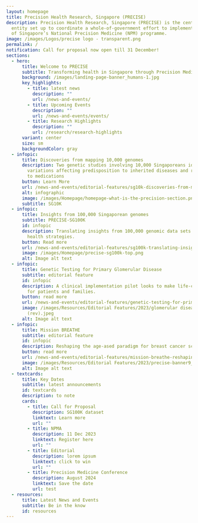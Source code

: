```yaml
---
layout: homepage
title: Precision Health Research, Singapore (PRECISE)
description: Precision Health Research, Singapore (PRECISE) is the central
  entity set up to coordinate a whole-of-government effort to implement Phase 2
  of Singapore’s National Precision Medicine (NPM) programme.
image: /images/Logos/precise logo - transparent.png
permalink: /
notification: Call for proposal now open till 31 December!
sections:
  - hero:
      title: Welcome to PRECISE
      subtitle: Transforming health in Singapore through Precision Medicine
      background: /images/landing-page-banner_humans-1.jpg
      key_highlights:
        - title: latest news
          description: ""
          url: /news-and-events/
        - title: Upcoming Events
          description: ""
          url: /news-and-events/events/
        - title: Research Highlights
          description: ""
          url: /research/research-highlights
      variant: center
      size: sm
      backgroundColor: gray
  - infopic:
      title: Discoveries from mapping 10,000 genomes
      description: Two genetic studies involving 10,000 Singaporeans identify
        variations affecting predisposition to inherited diseases and response
        to medications
      button: Learn More
      url: /news-and-events/editorial-features/sg10k-discoveries-from-mapping-10000-genomes/
      alt: infographic
      image: /images/Homepage/homepage-what-is-the-precision-section.png
      subtitle: SG10K
  - infopic:
      title: Insights from 100,000 Singaporean genomes
      subtitle: PRECISE-SG100K
      id: infopic
      description: Translating insights from 100,000 genomic data sets into improved
        health strategies.
      button: Read more
      url: /news-and-events/editorial-features/sg100k-translating-insights-from-100000-genomic-data-sets/
      image: /images/Homepage/precise-sg100k-top.png
      alt: Image alt text
  - infopic:
      title: Genetic Testing for Primary Glomerular Disease
      subtitle: editorial feature
      id: infopic
      description: A clinical implementation pilot looks to make life-changing impact
        for patients and families.
      button: read more
      url: /news-and-events/editorial-features/genetic-testing-for-primary-glomerular-disease-life-changing/
      image: /images/Resources/Editorial Features/2023/glomerular diseases_profiling
        (rev).jpeg
      alt: Image alt text
  - infopic:
      title: Mission BREATHE
      subtitle: editorial feature
      id: infopic
      description: Reshaping the age-ased paradigm for breast cancer screening.
      button: read more
      url: /news-and-events/editorial-features/mission-breathe-reshaping-the-age-based-paradigm-for-breast/
      image: /images/Resources/Editorial Features/2023/precise-banner9_1400x800.jpg
      alt: Image alt text
  - textcards:
      title: Key Dates
      subtitle: latest announcements
      id: textcards
      description: to note
      cards:
        - title: Call for Proposal
          description: SG100K dataset
          linktext: Learn more
          url: ""
        - title: NPMA
          description: 11 Dec 2023
          linktext: Register here
          url: ""
        - title: Editorial
          description: lorem ipsum
          linktext: click to win
          url: ""
        - title: Precision Medicine Conference
          description: August 2024
          linktext: Save the date
          url: test
  - resources:
      title: Latest News and Events
      subtitle: Be in the know
      id: resources
---
```

